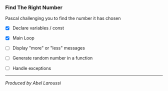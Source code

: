 ### Find The Right Number

Pascal challenging you to find the number it has chosen

- [x] Declare variables / const

- [x] Main Loop

- [ ] Display "more" or "less" messages

- [ ] Generate random number in a function

- [ ] Handle exceptions

---

*Produced by Abel Laroussi*